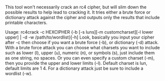 This tool won't necessarily crack an rc4 cipher, but will slim down the possible results to help lead to cracking it. It tries either a brute force or dictionary attack against the cipher and outputs only the results that include printable characters.

Usage: rc4crack -c HEXCIPHER {-b [-s luns][-m customcharset][-l lower upper] | -d -w /path/to/wordlist}[-h]
		Look, basically you input your cipher after -c then choose if you want a brute force (-b), or
 		dictionary (-d) attack. With a brute force attack you can choose what charsets you want to
 		include such as lower (l), upper (u), numeric (n), or symbols (s), just include them as one
 		string, no spaces. Or you can even specify a custom charset (-m), then you provide the upper
 		and lower limits (-l). Default charset is lun, default limits are 1 4. For a dictionary attack
 		just be sure to include a wordlist (-w).
